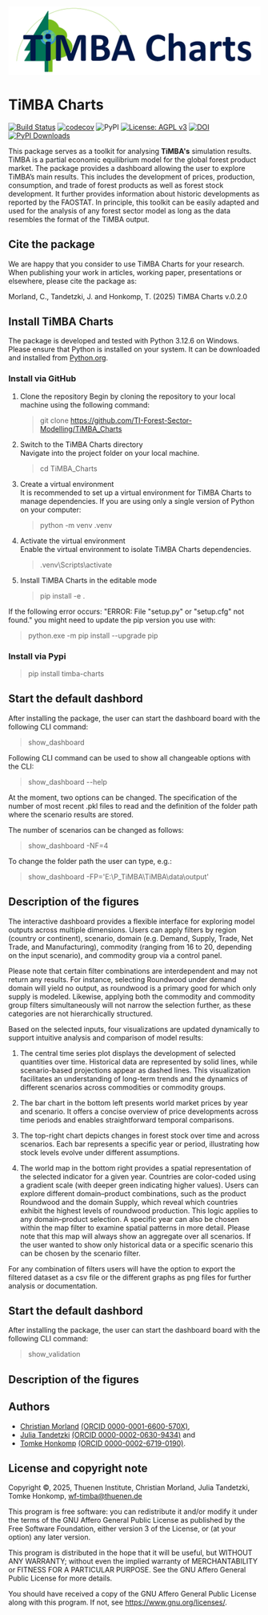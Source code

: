 ![TiMBA Logo](https://raw.githubusercontent.com/TI-Forest-Sector-Modelling/TiMBA_Charts/main/Toolbox/classes/assets/timba_charts_logo.png)

# TiMBA Charts

[![Build Status](https://github.com/TI-Forest-Sector-Modelling/TiMBA_Charts/actions/workflows/actions.yml/badge.svg)](https://github.com/TI-Forest-Sector-Modelling/TiMBA_Charts/actions/workflows/actions.yml)
[![codecov](https://codecov.io/gh/TI-Forest-Sector-Modelling/TiMBA_Charts/graph/badge.svg?token=S4TDJI4CC3)](https://codecov.io/gh/TI-Forest-Sector-Modelling/TiMBA_Charts)
![PyPI](https://img.shields.io/pypi/v/TiMBA_Charts)
[![License: AGPL v3](https://img.shields.io/badge/License-AGPL_v3-blue.svg)](https://www.gnu.org/licenses/agpl-3.0)
[![DOI](https://zenodo.org/badge/883749241.svg)](https://zenodo.org/badge/latestdoi/883749241)
[![PyPI Downloads](https://static.pepy.tech/badge/timba-charts)](https://pepy.tech/projects/timba-charts)

This package serves as a toolkit for analysing **TiMBA's** simulation results. TiMBA is a partial economic equilibrium model for the global forest product market. The package provides a dashboard allowing the user to explore TiMBA’s main results. This includes the development of prices, production, consumption, and trade of forest products as well as forest stock development. It further provides information about historic developments as reported by the FAOSTAT. In principle, this toolkit can be easily adapted and used for the analysis of any forest sector model as long as the data resembles the format of the TiMBA output. 

## Cite the package
We are happy that you consider to use TiMBA Charts for your research. When publishing your work in articles, working paper, presentations or elsewhere, please cite the package as:

Morland, C., Tandetzki, J. and Honkomp, T. (2025) TiMBA Charts v.0.2.0

## Install TiMBA Charts

The package is developed and tested with Python 3.12.6 on Windows. Please ensure that Python is installed on your system. It can be downloaded and installed
from [Python.org](https://www.python.org/downloads/release/python-3126/).

### Install via GitHub

1. Clone the repository
Begin by cloning the repository to your local machine using the following command: 
   >git clone https://github.com/TI-Forest-Sector-Modelling/TiMBA_Charts
   > 
2. Switch to the TiMBA Charts directory  
Navigate into the project folder on your local machine.
   >cd TiMBA_Charts
   >
3. Create a virtual environment  
It is recommended to set up a virtual environment for TiMBA Charts to manage dependencies. If you are using only a single version of Python on your computer:
   >python -m venv .venv
   >
1. Activate the virtual environment  
Enable the virtual environment to isolate TiMBA Charts dependencies. 
   >.venv\Scripts\activate
   >
1. Install TiMBA Charts in the editable mode  
   >pip install -e .

If the following error occurs: "ERROR: File "setup.py" or "setup.cfg" not found."
you might need to update the pip version you use with: 
>python.exe -m pip install --upgrade pip

### Install via Pypi
   >pip install timba-charts

## Start the default dashbord
After installing the package, the user can start the dashboard board with the following CLI command:
> show_dashboard

Following CLI command can be used to show all changeable options with the CLI:
> show_dashboard --help

At the moment, two options can be changed. The specification of the number of most recent .pkl files to read and 
the definition of the folder path where the scenario results are stored.

The number of scenarios can be changed as follows:
> show_dashboard -NF=4

To change the folder path the user can type, e.g.:
> show_dashboard -FP='E:\P_TiMBA\TiMBA\data\output'

## Description of the figures
The interactive dashboard provides a flexible interface for exploring model outputs across multiple dimensions. Users can apply filters by region (country or continent), scenario, domain (e.g. Demand, Supply, Trade, Net Trade, and Manufacturing), commodity (ranging from 16 to 20, depending on the input scenario), and commodity group via a control panel. 

Please note that certain filter combinations are interdependent and may not return any results. For instance, selecting Roundwood under demand domain will yield no output, as roundwood is a primary good for which only supply is modeled. Likewise, applying both the commodity and commodity group filters simultaneously will not narrow the selection further, as these categories are not hierarchically structured.

Based on the selected inputs, four visualizations are updated dynamically to support intuitive analysis and comparison of model results:  

1. The central time series plot displays the development of selected quantities over time. Historical data are represented by solid lines, while scenario-based projections appear as dashed lines. This visualization facilitates an understanding of long-term trends and the dynamics of different scenarios across commodities or commodity groups.  

2. The bar chart in the bottom left presents world market prices by year and scenario. It offers a concise overview of price developments across time periods and enables straightforward temporal comparisons.  

3. The top-right chart depicts changes in forest stock over time and across scenarios. Each bar represents a specific year or period, illustrating how stock levels evolve under different assumptions.  

4. The world map in the bottom right provides a spatial representation of the selected indicator for a given year. Countries are color-coded using a gradient scale (with deeper green indicating higher values). Users can explore different domain–product combinations, such as the product Roundwood and the domain Supply, which reveal which countries exhibit the highest levels of roundwood production. This logic applies to any domain–product selection. A specific year can also be chosen within the map filter to examine spatial patterns in more detail. Please note that this map will always show an aggregate over all scenarios. If the user wanted to show only historical data or a specific scenario this can be chosen by the scenario filter.
   
For any combination of filters users will have the option to export the filtered dataset as a csv file or the different graphs as png files for further analysis or documentation.  

## Start the default dashbord
After installing the package, the user can start the dashboard board with the following CLI command:
> show_validation

## Description of the figures

## Authors
- [Christian Morland](https://www.thuenen.de/de/fachinstitute/waldwirtschaft/personal/wissenschaftliches-personal/ehemalige-liste/christian-morland-msc) [(ORCID 0000-0001-6600-570X)](https://orcid.org/0000-0001-6600-570X),
- [Julia Tandetzki](https://www.thuenen.de/de/fachinstitute/waldwirtschaft/personal/wissenschaftliches-personal/julia-tandetzki-msc) [(ORCID 0000-0002-0630-9434)](https://orcid.org/0000-0002-0630-9434) and 
- [Tomke Honkomp](https://www.thuenen.de/de/fachinstitute/waldwirtschaft/personal/wissenschaftliches-personal/tomke-honkomp-msc) [(ORCID 0000-0002-6719-0190)](https://orcid.org/0000-0002-6719-0190). 

## License and copyright note
Copyright ©, 2025, Thuenen Institute, Christian Morland, Julia Tandetzki, 
Tomke Honkomp, wf-timba@thuenen.de

This program is free software: you can redistribute it and/or modify
it under the terms of the GNU Affero General Public License as
published by the Free Software Foundation, either version 3 of the
License, or (at your option) any later version.

This program is distributed in the hope that it will be useful, but
WITHOUT ANY WARRANTY; without even the implied warranty of
MERCHANTABILITY or FITNESS FOR A PARTICULAR PURPOSE.  See the GNU
Affero General Public License for more details.

You should have received a copy of the GNU Affero General Public
License along with this program.  If not, see
<https://www.gnu.org/licenses/>.



